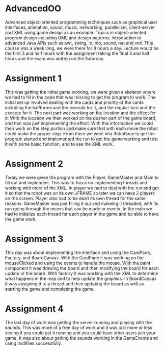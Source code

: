 # AdvancedOO

Advanced object-oriented programming techniques such as graphical user interfaces, animation, sound, music, networking, parallelism, 
client-server and XML using game design as an example. Topics in object-oriented program design including UML and design patterns. 
Introduction to advanced Java APIs such as awt, swing, io, nio, sound, net and xml. This course was a week long, we were there for 
8 hours a day. Lecture would be the first 3 and half hours with the assignment taking the final 3 and half hours and 
the exam was written on the Saturday.

# Assignment 1

This was getting the initial game working, we were given a skeleton where we had to fill in the code that was 
missing to get the program to work. The initial set up involved dealing with the cards and priority of the cards
including the halfturme and the execute for it, and the regular turn and the execute for it. The next part was working 
on the location and the effect for it. With the location we then worked on the pusher part of the game board, and that
was just implementing the effect. With this information we could then work on the step portion and make sure that with each
move the robot could make the proper step. From there we went into RoboRace to get the program started and implemented
the run to get the game working and test it with some basic function, and to see the XML work.

# Assignment 2

Today we were given the program with the Player, GameMaster and Main to fill out and implement. This was to focus on
implementing threads and working with more of the XML. In player we had to deal with the run and get it so that the 
robot was on its own JFRAME so later we can have 2 players on the screen. Player also had to be dealt its own thread 
for the same reasons. GameMaster was just filling it out and makeing it threaded, with its run going through the moves
that can be made or events. In the main we had to initialize each thread for each player in the game and be able to have
the game work.

# Assignment 3

This day was about implementing the interface and using the CardPane, Factory, and BoardCanvas. With the CardPane it was
working on the mouseClicked and using the events to handle the mouse. With the paint component it was drawing the board
and then modifying the board for each update of the board. WIth factory it was working with the XML to determine what happens
in the map and to help update the graphics. In BoardCancas it was assigning it to a thread and then updating the board
as well as starting the game and completing the game.

# Assignment 4

The last day of work was getting the server running and playing with the sounds. This was more of a free day of work
and it was just more or less seeing if you could get it running and you could have other users join your game. It was also
about getting the sounds working in the GameEvents and using midifiles successfully.



